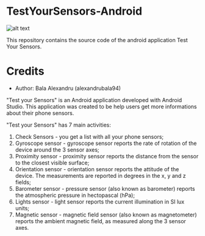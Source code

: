 # TestYourSensors-Android

![alt text](mobile-programming/TestYourSensors-Android/Screenshot.png "Main page")

This repository contains the source code of the android application Test Your Sensors.

# Credits
* Author: Bala Alexandru (alexandrubala94)

"Test your Sensors" is an Android application developed with Android Studio.
This application was created to be help users get more informations about their phone sensors.

"Test your Sensors" has 7 main activities:
1. Check Sensors - you get a list with all your phone sensors;
2. Gyroscope sensor - gyroscope sensor reports the rate of rotation of the device around the 3 sensor axes;
3. Proximity sensor - proximity sensor reports the distance from the sensor to the closest visible surface;
4. Orientation sensor - orientation sensor reports the attitude of the device. The measurements are reported in degrees in the x, y and z fields;
5. Barometer sensor - pressure sensor (also known as barometer) reports the atmospheric pressure in hectopascal (hPa);
6. Lights sensor - light sensor reports the current illumination in SI lux units;
7. Magnetic sensor - magnetic field sensor (also known as magnetometer) reports the ambient magnetic field, as measured along the 3 sensor axes.
